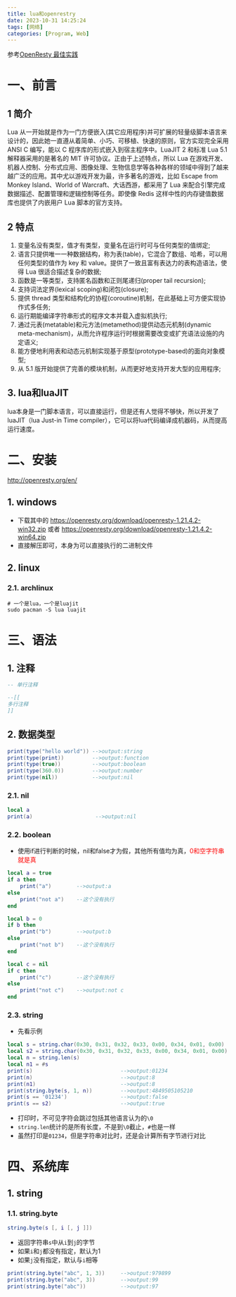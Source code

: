 ```yaml
---
title: lua和openrestry
date: 2023-10-31 14:25:24
tags: [网络]
categories: [Program, Web]
---
```


参考[OpenResty 最佳实践](https://moonbingbing.gitbooks.io/openresty-best-practices/content/)

# 一、前言

## 1 简介

Lua 从一开始就是作为一门方便嵌入(其它应用程序)并可扩展的轻量级脚本语言来设计的，因此她一直遵从着简单、小巧、可移植、快速的原则，官方实现完全采用 ANSI C 编写，能以 C 程序库的形式嵌入到宿主程序中。LuaJIT 2 和标准 Lua 5.1 解释器采用的是著名的 MIT 许可协议。正由于上述特点，所以 Lua 在游戏开发、机器人控制、分布式应用、图像处理、生物信息学等各种各样的领域中得到了越来越广泛的应用。其中尤以游戏开发为最，许多著名的游戏，比如 Escape from Monkey Island、World of Warcraft、大话西游，都采用了 Lua 来配合引擎完成数据描述、配置管理和逻辑控制等任务。即使像 Redis 这样中性的内存键值数据库也提供了内嵌用户 Lua 脚本的官方支持。

## 2 特点

1. 变量名没有类型，值才有类型，变量名在运行时可与任何类型的值绑定;
1. 语言只提供唯一一种数据结构，称为表(table)，它混合了数组、哈希，可以用任何类型的值作为 key 和 value。提供了一致且富有表达力的表构造语法，使得 Lua 很适合描述复杂的数据;
1. 函数是一等类型，支持匿名函数和正则尾递归(proper tail recursion);
1. 支持词法定界(lexical scoping)和闭包(closure);
1. 提供 thread 类型和结构化的协程(coroutine)机制，在此基础上可方便实现协作式多任务;
1. 运行期能编译字符串形式的程序文本并载入虚拟机执行;
1. 通过元表(metatable)和元方法(metamethod)提供动态元机制(dynamic meta-mechanism)，从而允许程序运行时根据需要改变或扩充语法设施的内定语义;
1. 能方便地利用表和动态元机制实现基于原型(prototype-based)的面向对象模型;
1. 从 5.1 版开始提供了完善的模块机制，从而更好地支持开发大型的应用程序;

## 3. lua和luaJIT

lua本身是一门脚本语言，可以直接运行，但是还有人觉得不够快，所以开发了luaJIT（lua Just-in Time compiler），它可以将lua代码编译成机器码，从而提高运行速度。

# 二、安装

http://openresty.org/en/

## 1. windows

- 下载其中的 https://openresty.org/download/openresty-1.21.4.2-win32.zip 或者 https://openresty.org/download/openresty-1.21.4.2-win64.zip
- 直接解压即可，本身为可以直接执行的二进制文件

## 2. linux

### 2.1. archlinux

```shell
# 一个是lua，一个是luajit
sudo pacman -S lua luajit
```

# 三、语法

## 1. 注释

```lua
-- 单行注释

--[[
多行注释
]]
```

## 2. 数据类型

```lua
print(type("hello world")) -->output:string
print(type(print))         -->output:function
print(type(true))          -->output:boolean
print(type(360.0))         -->output:number
print(type(nil))           -->output:nil
```

### 2.1. nil

```lua
local a
print(a)                    -->output:nil
```

### 2.2. boolean

- 使用if进行判断的时候，nil和false才为假，其他所有值均为真，<font color="red">0和空字符串就是真</font>

```lua
local a = true
if a then
    print("a")        -->output:a
else
    print("not a")    --这个没有执行
end

local b = 0
if b then
    print("b")        -->output:b
else
    print("not b")    --这个没有执行
end

local c = nil
if c then
    print("c")        --这个没有执行
else
    print("not c")    -->output:not c
end
```

### 2.3. string

- 先看示例

```lua
local s = string.char(0x30, 0x31, 0x32, 0x33, 0x00, 0x34, 0x01, 0x00)
local s2 = string.char(0x30, 0x31, 0x32, 0x33, 0x00, 0x34, 0x01, 0x00)
local n = string.len(s)
local n1 = #s
print(s)                            -->output:01234
print(n)                            -->output:8
print(n1)                           -->output:8
print(string.byte(s, 1, n))         -->output:4849505105210
print(s == '01234')                 -->output:false
print(s == s2)                      -->output:true
```

- 打印时，不可见字符会跳过包括其他语言认为的`\0`
- `string.len`统计的是所有长度，不是到`\0`截止，`#`也是一样
- 虽然打印是`01234`，但是字符串对比时，还是会计算所有字节进行对比

# 四、系统库

## 1. string

### 1.1. string.byte

```lua
string.byte(s [, i [, j ]])
```

- 返回字符串`s`中从`i`到`j`的字节
- 如果`i`和`j`都没有指定，默认为1
- 如果`j`没有指定，默认与`i`相等

```lua
print(string.byte("abc", 1, 3))     -->output:979899
print(string.byte("abc", 3))        -->output:99
print(string.byte("abc"))           -->output:97
```
